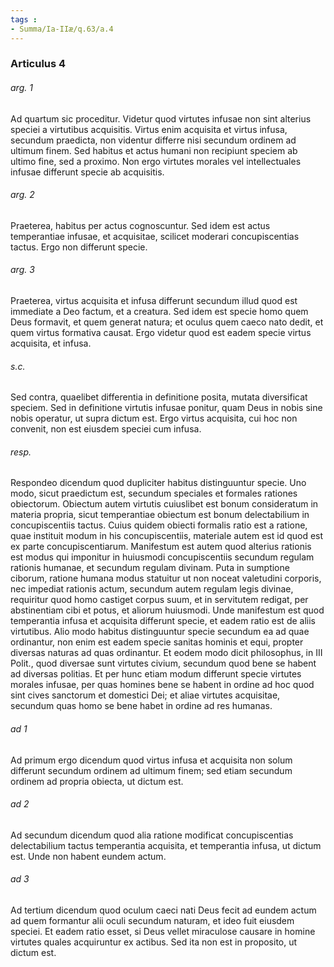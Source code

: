 ```yaml
---
tags : 
- Summa/Ia-IIæ/q.63/a.4
---
```


### Articulus 4

###### arg. 1
Ad quartum sic proceditur. Videtur quod virtutes infusae non sint alterius speciei a virtutibus acquisitis. Virtus enim acquisita et virtus infusa, secundum praedicta, non videntur differre nisi secundum ordinem ad ultimum finem. Sed habitus et actus humani non recipiunt speciem ab ultimo fine, sed a proximo. Non ergo virtutes morales vel intellectuales infusae differunt specie ab acquisitis.

###### arg. 2
Praeterea, habitus per actus cognoscuntur. Sed idem est actus temperantiae infusae, et acquisitae, scilicet moderari concupiscentias tactus. Ergo non differunt specie.

###### arg. 3
Praeterea, virtus acquisita et infusa differunt secundum illud quod est immediate a Deo factum, et a creatura. Sed idem est specie homo quem Deus formavit, et quem generat natura; et oculus quem caeco nato dedit, et quem virtus formativa causat. Ergo videtur quod est eadem specie virtus acquisita, et infusa.

###### s.c.
Sed contra, quaelibet differentia in definitione posita, mutata diversificat speciem. Sed in definitione virtutis infusae ponitur, quam Deus in nobis sine nobis operatur, ut supra dictum est. Ergo virtus acquisita, cui hoc non convenit, non est eiusdem speciei cum infusa.

###### resp.
Respondeo dicendum quod dupliciter habitus distinguuntur specie. Uno modo, sicut praedictum est, secundum speciales et formales rationes obiectorum. Obiectum autem virtutis cuiuslibet est bonum consideratum in materia propria, sicut temperantiae obiectum est bonum delectabilium in concupiscentiis tactus. Cuius quidem obiecti formalis ratio est a ratione, quae instituit modum in his concupiscentiis, materiale autem est id quod est ex parte concupiscentiarum. Manifestum est autem quod alterius rationis est modus qui imponitur in huiusmodi concupiscentiis secundum regulam rationis humanae, et secundum regulam divinam. Puta in sumptione ciborum, ratione humana modus statuitur ut non noceat valetudini corporis, nec impediat rationis actum, secundum autem regulam legis divinae, requiritur quod homo castiget corpus suum, et in servitutem redigat, per abstinentiam cibi et potus, et aliorum huiusmodi. Unde manifestum est quod temperantia infusa et acquisita differunt specie, et eadem ratio est de aliis virtutibus. Alio modo habitus distinguuntur specie secundum ea ad quae ordinantur, non enim est eadem specie sanitas hominis et equi, propter diversas naturas ad quas ordinantur. Et eodem modo dicit philosophus, in III Polit., quod diversae sunt virtutes civium, secundum quod bene se habent ad diversas politias. Et per hunc etiam modum differunt specie virtutes morales infusae, per quas homines bene se habent in ordine ad hoc quod sint cives sanctorum et domestici Dei; et aliae virtutes acquisitae, secundum quas homo se bene habet in ordine ad res humanas.

###### ad 1
Ad primum ergo dicendum quod virtus infusa et acquisita non solum differunt secundum ordinem ad ultimum finem; sed etiam secundum ordinem ad propria obiecta, ut dictum est.

###### ad 2
Ad secundum dicendum quod alia ratione modificat concupiscentias delectabilium tactus temperantia acquisita, et temperantia infusa, ut dictum est. Unde non habent eundem actum.

###### ad 3
Ad tertium dicendum quod oculum caeci nati Deus fecit ad eundem actum ad quem formantur alii oculi secundum naturam, et ideo fuit eiusdem speciei. Et eadem ratio esset, si Deus vellet miraculose causare in homine virtutes quales acquiruntur ex actibus. Sed ita non est in proposito, ut dictum est.

